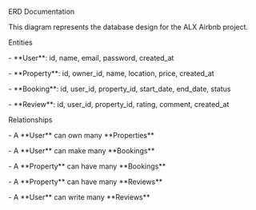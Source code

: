 ERD Documentation



This diagram represents the database design for the ALX Airbnb project.



Entities

\- \*\*User\*\*: id, name, email, password, created\_at

\- \*\*Property\*\*: id, owner\_id, name, location, price, created\_at

\- \*\*Booking\*\*: id, user\_id, property\_id, start\_date, end\_date, status

\- \*\*Review\*\*: id, user\_id, property\_id, rating, comment, created\_at



Relationships

\- A \*\*User\*\* can own many \*\*Properties\*\*

\- A \*\*User\*\* can make many \*\*Bookings\*\*

\- A \*\*Property\*\* can have many \*\*Bookings\*\*

\- A \*\*Property\*\* can have many \*\*Reviews\*\*

\- A \*\*User\*\* can write many \*\*Reviews\*\*



